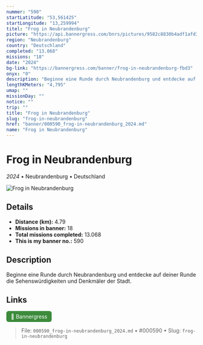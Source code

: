 ```yaml
---
nummer: "590"
startLatitude: "53,561425"
startLongitude: "13,259994"
titel: "Frog in Neubrandenburg"
picture: "https://api.bannergress.com/bnrs/pictures/9582c8830b4adf1afd3623aa41313d9a"
region: "Neubrandenburg"
country: "Deutschland"
completed: "13.068"
missions: "18"
date: "2024"
bg-link: "https://bannergress.com/banner/frog-in-neubrandenburg-fbd3"
onyx: "0"
description: "Beginne eine Runde durch Neubrandenburg und entdecke auf deiner Runde die Sehenswürdigkeiten und Denkmäler der Stadt."
lengthKMeters: "4,795"
umap: ""
missionDay: ""
notice: ""
trip: ""
title: "Frog in Neubrandenburg"
slug: "frog-in-neubrandenburg"
href: "banner/000590_frog-in-neubrandenburg_2024.md"
name: "Frog in Neubrandenburg"
---
```

# Frog in Neubrandenburg

*2024* • Neubrandenburg • Deutschland

![Frog in Neubrandenburg](https://api.bannergress.com/bnrs/pictures/9582c8830b4adf1afd3623aa41313d9a)



## Details
- **Distance (km):** 4.79
- **Missions in banner:** 18
- **Total missions completed:** 13.068
- **This is my banner no.:** 590



## Description
Beginne eine Runde durch Neubrandenburg und entdecke auf deiner Runde die Sehenswürdigkeiten und Denkmäler der Stadt.



## Links
<a href="https://bannergress.com/banner/frog-in-neubrandenburg-fbd3" target="_blank" style="display:inline-block;margin-right:8px;padding:6px 12px;background:#3c8b3c;color:#fff;text-decoration:none;border-radius:6px;">🔗 Bannergress</a>



> File: `000590_frog-in-neubrandenburg_2024.md`
> • #000590
> • Slug: `frog-in-neubrandenburg`
